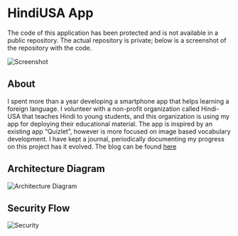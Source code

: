 # HindiUSA App

The code of this application has been protected and is not available in a public repository. The actual repository is private; below is a screenshot of the repository with the code.

![Screenshot](https://harshalnawade.s3.amazonaws.com/HindiUSA-Repository-Snapshot.jpg)

## About

I spent more than a year developing a smartphone app that helps learning a foreign language.
I volunteer with a non-profit organization called Hindi-USA that teaches Hindi to young students, and this organization is using my app for deploying their educational material.
The app is inspired by an existing app “Quizlet”, however is more focused on image based vocabulary development.
I have kept a journal, periodically documenting my progress on this project has it evolved. The blog can be found [here](http://hindiusaflashcards.blogspot.com/2016/05/)

## Architecture Diagram

![Architecture Diagram](https://harshalnawade.s3.amazonaws.com/HindiUSA-Architecture-Diagram.png)


## Security Flow

![Security](https://harshalnawade.s3.amazonaws.com/HindiUSA-Security.png)
